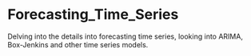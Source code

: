 # Forecasting_Time_Series
Delving into the details into forecasting time series, looking into ARIMA, Box-Jenkins and other time series models.

